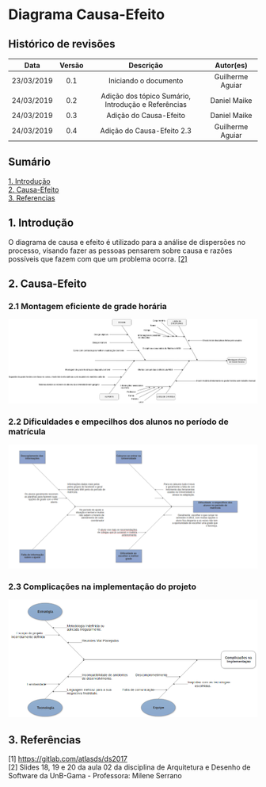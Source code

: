 # Diagrama Causa-Efeito

## Histórico de revisões
|   Data   |  Versão  |        Descrição       |          Autor(es)          |
|:--------:|:--------:|:----------------------:|:---------------------------:|
|23/03/2019|   0.1    | Iniciando o documento       |   Guilherme Aguiar  |
|24/03/2019|   0.2   | Adição dos tópico Sumário, Introdução e Referências      |   Daniel Maike  |
|24/03/2019|   0.3    |  Adição do Causa-Efeito       |   Daniel Maike  |
|24/03/2019|   0.4    |  Adição do Causa-Efeito 2.3       |   Guilherme Aguiar  |

## Sumário
[1. Introdução](#1.-introdução) <br>
[2. Causa-Efeito](#2.-causa-efeito) <br>
[3. Referencias](#3.-referências)

## 1. Introdução

O diagrama de causa e efeito é utilizado para a análise de dispersões no processo, visando fazer as pessoas pensarem sobre causa e razões possíveis que fazem com que um problema ocorra. [ [2] ](#referencias)

## 2. Causa-Efeito

### 2.1 Montagem eficiente de grade horária

![Causa-Efeitov1](img/DanielMaikecausa-efeitoADSv1.png)

### 2.2 Dificuldades e empecilhos dos alunos no período de matrícula

![Causa-Efeitov2](img/JoberthRogersfishbones.png)

### 2.3 Complicações na implementação do projeto

![Causa-Efeitov3](img/GuilhermeAguiarfishbones.png)

## 3. Referências

[1] https://gitlab.com/atlasds/ds2017 <br>
[2] Slides 18, 19 e 20 da aula 02 da disciplina de Arquitetura e Desenho de Software da UnB-Gama - Professora: Milene Serrano <br>
